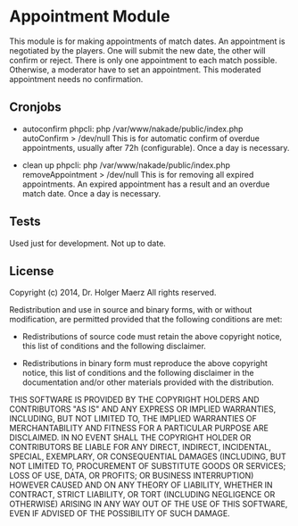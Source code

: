 Appointment Module
====

This module is for making appointments of match dates.
An appointment is negotiated by the players. One will submit the new date, the other will confirm or reject.
There is only one appointment to each match possible. Otherwise, a moderator have to set an appointment. This
moderated appointment needs no confirmation.

Cronjobs
----

*   autoconfirm  phpcli: php /var/www/nakade/public/index.php autoConfirm > /dev/null
    This is for automatic confirm of overdue appointments, usually after 72h (configurable).
    Once a day is necessary.

*   clean up     phpcli: php /var/www/nakade/public/index.php removeAppointment > /dev/null
    This is for removing all expired appointments. An expired appointment has a result and an overdue match date.
    Once a day is necessary.


Tests
----
Used just for development. Not up to date.


License
----

Copyright (c) 2014, Dr. Holger Maerz
All rights reserved.

Redistribution and use in source and binary forms, with or without modification,
are permitted provided that the following conditions are met:

* Redistributions of source code must retain the above copyright notice, this
  list of conditions and the following disclaimer.

* Redistributions in binary form must reproduce the above copyright notice, this
  list of conditions and the following disclaimer in the documentation and/or
  other materials provided with the distribution.

THIS SOFTWARE IS PROVIDED BY THE COPYRIGHT HOLDERS AND CONTRIBUTORS "AS IS" AND
ANY EXPRESS OR IMPLIED WARRANTIES, INCLUDING, BUT NOT LIMITED TO, THE IMPLIED
WARRANTIES OF MERCHANTABILITY AND FITNESS FOR A PARTICULAR PURPOSE ARE
DISCLAIMED. IN NO EVENT SHALL THE COPYRIGHT HOLDER OR CONTRIBUTORS BE LIABLE FOR
ANY DIRECT, INDIRECT, INCIDENTAL, SPECIAL, EXEMPLARY, OR CONSEQUENTIAL DAMAGES
(INCLUDING, BUT NOT LIMITED TO, PROCUREMENT OF SUBSTITUTE GOODS OR SERVICES;
LOSS OF USE, DATA, OR PROFITS; OR BUSINESS INTERRUPTION) HOWEVER CAUSED AND ON
ANY THEORY OF LIABILITY, WHETHER IN CONTRACT, STRICT LIABILITY, OR TORT
(INCLUDING NEGLIGENCE OR OTHERWISE) ARISING IN ANY WAY OUT OF THE USE OF THIS
SOFTWARE, EVEN IF ADVISED OF THE POSSIBILITY OF SUCH DAMAGE.

